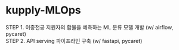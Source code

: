 # kupply-MLOps

STEP 1. 이중전공 지원자의 합불을 예측하는 ML 분류 모델 개발 (w/ airflow, pycaret) \
STEP 2. API serving 파이프라인 구축 (w/ fastapi, pycaret)
